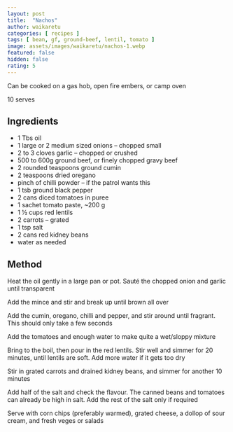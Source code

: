 ```yaml
---
layout: post
title:  "Nachos"
author: waikaretu 
categories: [ recipes ]
tags: [ bean, gf, ground-beef, lentil, tomato ]
image: assets/images/waikaretu/nachos-1.webp
featured: false
hidden: false
rating: 5
---
```


Can be cooked on a gas hob, open fire embers, or camp oven

10 serves

## Ingredients

* 1 Tbs oil
* 1 large or 2 medium sized onions – chopped small
* 2 to 3 cloves garlic – chopped or crushed
* 500 to 600g ground beef, or finely chopped gravy beef
* 2 rounded teaspoons ground cumin
* 2 teaspoons dried oregano
* pinch of chilli powder – if the patrol wants this
* 1 tsb ground black pepper
* 2 cans diced tomatoes in puree
* 1 sachet tomato paste, ~200 g
* 1 ½ cups red lentils
* 2 carrots – grated
* 1 tsp salt
* 2 cans red kidney beans
* water as needed

## Method

Heat the oil gently in a large pan or pot.  Sauté the chopped onion and garlic until transparent

Add the mince and stir and break up until brown all over

Add the cumin, oregano, chilli and pepper, and stir around until fragrant. This should only take a few seconds

Add the tomatoes and enough water to make quite a wet/sloppy mixture

Bring to the boil, then pour in the red lentils. Stir well and simmer for 20 minutes, until lentils are soft. Add more water if it gets too dry

Stir in grated carrots and drained kidney beans, and simmer for another 10 minutes

Add half of the salt and check the flavour. The canned beans and tomatoes can already be high in salt. Add the rest of the salt only if required

Serve with corn chips (preferably warmed), grated cheese, a dollop of sour cream, and fresh veges or salads
